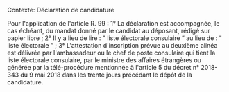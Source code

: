Contexte: Déclaration de candidature

Pour l'application de l'article R. 99 : 1° La déclaration est accompagnée, le cas échéant, du mandat donné par le candidat au déposant, rédigé sur papier libre ; 2° Il y a lieu de lire : " liste électorale consulaire ” au lieu de : " liste électorale ” ; 3° L'attestation d'inscription prévue au deuxième alinéa est délivrée par l'ambassadeur ou le chef de poste consulaire qui tient la liste électorale consulaire, par le ministre des affaires étrangères ou générée par la télé-procédure mentionnée à l'article 5 du décret n° 2018-343 du 9 mai 2018 dans les trente jours précédant le dépôt de la candidature.